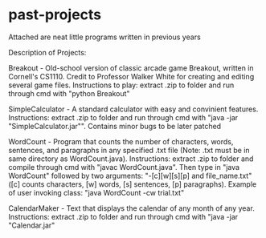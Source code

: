 # past-projects
Attached are neat little programs written in previous years

Description of Projects:

Breakout - Old-school version of classic arcade game Breakout, written in Cornell's CS1110. Credit to Professor Walker White for creating and editing several game files. Instructions to play: extract .zip to folder and run through cmd with "python Breakout"

SimpleCalculator - A standard calculator with easy and convinient features. Instructions: extract .zip to folder and run through cmd with "java -jar "SimpleCalculator.jar"". Contains minor bugs to be later patched

WordCount - Program that counts the number of characters, words, sentences, and paragraphs in any specified .txt file (Note: .txt must be in same directory as WordCount.java). Instructions: extract .zip to folder and compile through cmd with "javac WordCount.java". Then type in "java WordCount" followed by two arguments: "-[c][w][s][p] and file_name.txt" ([c] counts characters, [w] words, [s] sentences, [p] paragraphs). Example of user invoking class: "java WordCount -cw trial.txt"

CalendarMaker - Text that displays the calendar of any month of any year. Instructions: extract .zip to folder and run through cmd with "java -jar "Calendar.jar"
 
